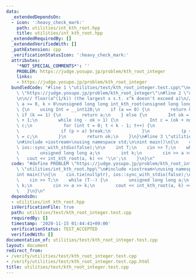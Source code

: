 ```yaml
---
data:
  _extendedDependsOn:
  - icon: ':heavy_check_mark:'
    path: utilities/int_kth_root.hpp
    title: utilities/int_kth_root.hpp
  _extendedRequiredBy: []
  _extendedVerifiedWith: []
  _pathExtension: cpp
  _verificationStatusIcon: ':heavy_check_mark:'
  attributes:
    '*NOT_SPECIAL_COMMENTS*': ''
    PROBLEM: https://judge.yosupo.jp/problem/kth_root_integer
    links:
    - https://judge.yosupo.jp/problem/kth_root_integer
  bundledCode: "#line 1 \"utilities/test/kth_root_integer.test.cpp\"\n#define PROBLEM\
    \ \"https://judge.yosupo.jp/problem/kth_root_integer\"\n#line 2 \"utilities/int_kth_root.hpp\"\
    \n\n// floor(a^(1/k)) (the largest x s.t. x^k doesn't exceed a)\n// Constraints:\
    \ a >= 0, k > 0\nunsigned long long int_kth_root(unsigned long long a, int k)\
    \ {\n    using Int = __int128;\n    if (a == 0) {\n        return 0;\n    } else\
    \ if (k == 1) {\n        return a;\n    } else {\n        Int ok = 1, ng = Int(a)\
    \ + 1;\n        while (ng - ok > 1) {\n            Int c = (ok + ng) / 2, p =\
    \ c;\n            for (int t = 0; t < k - 1; t++) {\n                p *= c;\n\
    \                if (p > a) break;\n            }\n            (p > a ? ng : ok)\
    \ = c;\n        }\n        return ok;\n    }\n}\n#line 3 \"utilities/test/kth_root_integer.test.cpp\"\
    \n#include <iostream>\nusing namespace std;\n\nint main()\n{\n    cin.tie(nullptr),\
    \ ios::sync_with_stdio(false);\n\n    int T;\n    cin >> T;\n    while (T--) {\n\
    \        unsigned long long a;\n        int k;\n        cin >> a >> k;\n     \
    \   cout << int_kth_root(a, k) << '\\n';\n    }\n}\n"
  code: "#define PROBLEM \"https://judge.yosupo.jp/problem/kth_root_integer\"\n#include\
    \ \"utilities/int_kth_root.hpp\"\n#include <iostream>\nusing namespace std;\n\n\
    int main()\n{\n    cin.tie(nullptr), ios::sync_with_stdio(false);\n\n    int T;\n\
    \    cin >> T;\n    while (T--) {\n        unsigned long long a;\n        int\
    \ k;\n        cin >> a >> k;\n        cout << int_kth_root(a, k) << '\\n';\n \
    \   }\n}\n"
  dependsOn:
  - utilities/int_kth_root.hpp
  isVerificationFile: true
  path: utilities/test/kth_root_integer.test.cpp
  requiredBy: []
  timestamp: '2020-11-15 01:44:41+09:00'
  verificationStatus: TEST_ACCEPTED
  verifiedWith: []
documentation_of: utilities/test/kth_root_integer.test.cpp
layout: document
redirect_from:
- /verify/utilities/test/kth_root_integer.test.cpp
- /verify/utilities/test/kth_root_integer.test.cpp.html
title: utilities/test/kth_root_integer.test.cpp
---
```

